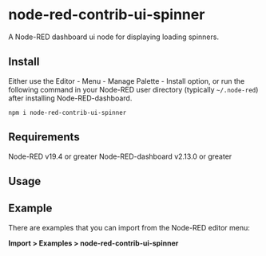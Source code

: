 node-red-contrib-ui-spinner
===========================

A Node-RED dashboard ui node for displaying loading spinners.

## Install

Either use the Editor - Menu - Manage Palette - Install option, or run the following command in your Node-RED user directory (typically `~/.node-red`) after installing Node-RED-dashboard.

    npm i node-red-contrib-ui-spinner

## Requirements
Node-RED v19.4 or greater
Node-RED-dashboard v2.13.0 or greater

## Usage



## Example

There are examples that you can import from the Node-RED editor menu:

**Import > Examples > node-red-contrib-ui-spinner**

